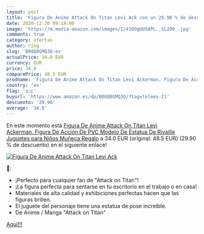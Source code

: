```yaml
---
layout: post
title: 'Figura De Anime Attack On Titan Levi Ack con un 29.90 % de descuento'
date: 2020-12-26 09:19:00
image: 'https://m.media-amazon.com/images/I/41OOgOU5APL._SL200_.jpg'
comments: true
category: ofertas
author: ring
slug: 'B08Q8GMQ3Q-es'
actualPrice: 34.0 EUR
currency: EUR
price: 34.0
comparePrice: 48.5 EUR
prodname: 'Figura De Anime Attack On Titan Levi Ackerman. Figura De Acción De PVC Modelo De Estatua De Rivaille Juguetes para Niños Muñeca Regalo'
country: 'es'
flag: '🇪🇸'
buyurl: 'https://www.amazon.es/dp/B08Q8GMQ3Q/?tag=tolees-21'
descuento: '29.90'
average: '34.0'
---
```


En este momento está [Figura De Anime Attack On Titan Levi Ackerman. Figura De Acción De PVC Modelo De Estatua De Rivaille Juguetes para Niños Muñeca Regalo](https://www.amazon.es/dp/B08Q8GMQ3Q/?tag=tolees-21) a 34.0 EUR (original: 48.5 EUR) (29.90 %  de descuento) en el siguiente enlace!

[![Figura De Anime Attack On Titan Levi Ack](https://m.media-amazon.com/images/I/41OOgOU5APL._SL200_.jpg)](https://www.amazon.es/dp/B08Q8GMQ3Q/?tag=tolees-21)

🔎:

- ¡Perfecto para cualquier fan de "Attack on Titan"!
- ¡La figura perfecta para sentarse en tu escritorio en el trabajo o en casa!
- Materiales de alta calidad y exhibiciones perfectas hacen que las figuras brillen.
- El juguete del personaje tiene una estatua de pose increíble.
- De Anime / Manga "Attack on Titan"

[Aquí!!!](https://www.amazon.es/dp/B08Q8GMQ3Q/?tag=tolees-21)
